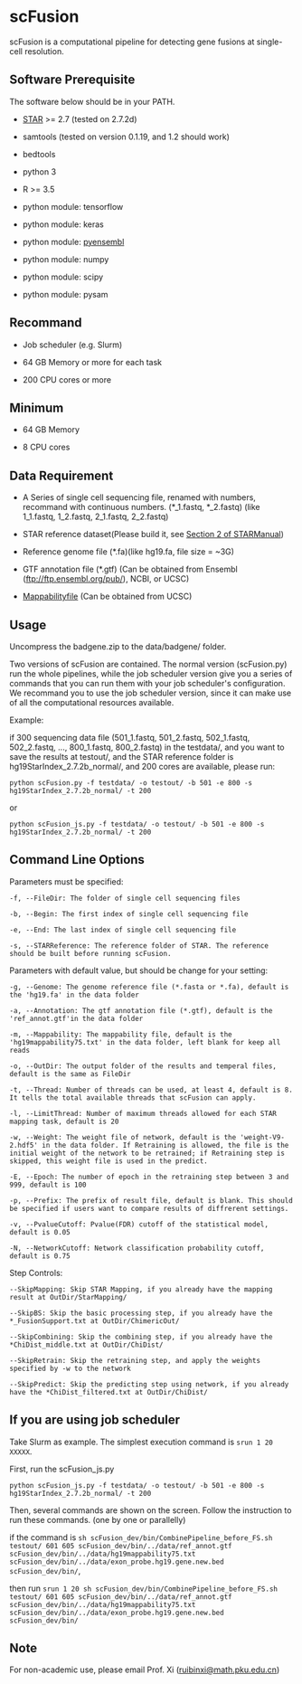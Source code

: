 # scFusion

scFusion is a computational pipeline for detecting gene fusions at single-cell resolution. 

## Software Prerequisite

The software below should be in your PATH.

- [STAR](https://github.com/alexdobin/STAR) >= 2.7 (tested on 2.7.2d)
- samtools (tested on version 0.1.19, and 1.2 should work)
- bedtools
- python 3
- R >= 3.5

- python module: tensorflow
- python module: keras
- python module: [pyensembl](https://github.com/openvax/pyensembl)
- python module: numpy
- python module: scipy
- python module: pysam


## Recommand

- Job scheduler (e.g. Slurm)

- 64 GB Memory or more for each task

- 200 CPU cores or more

## Minimum

- 64 GB Memory

- 8 CPU cores

## Data Requirement

- A Series of single cell sequencing file, renamed with numbers, recommand with continuous numbers. (*_1.fastq, *_2.fastq) (like 1_1.fastq, 1_2.fastq, 2_1.fastq, 2_2.fastq)

- STAR reference dataset(Please build it, see [Section 2 of STARManual](https://github.com/alexdobin/STAR/blob/master/doc/STARmanual.pdf))

- Reference genome file (*.fa)(like hg19.fa, file size = ~3G)

- GTF annotation file (*.gtf) (Can be obtained from Ensembl (ftp://ftp.ensembl.org/pub/), NCBI, or UCSC)

- [Mappabilityfile](https://genome.ucsc.edu/cgi-bin/hgTables) (Can be obtained from UCSC)

## Usage

Uncompress the badgene.zip to the data/badgene/ folder. 

Two versions of scFusion are contained. The normal version (scFusion.py) run the whole pipelines, while the job scheduler version give you a series of commands that you can run them with your job scheduler's configuration. We recommand you to use the job scheduler version, since it can make use of all the computational resources available. 

Example:

if 300 sequencing data file (501_1.fastq, 501_2.fastq, 502_1.fastq, 502_2.fastq, ..., 800_1.fastq, 800_2.fastq) in the testdata/, and you want to save the results at testout/, and the STAR reference folder is hg19StarIndex_2.7.2b_normal/, and 200 cores are available, please run:

`python scFusion.py -f testdata/ -o testout/ -b 501 -e 800 -s hg19StarIndex_2.7.2b_normal/ -t 200`

or

`python scFusion_js.py -f testdata/ -o testout/ -b 501 -e 800 -s hg19StarIndex_2.7.2b_normal/ -t 200`

## Command Line Options

Parameters must be specified: 

    -f, --FileDir: The folder of single cell sequencing files
    
    -b, --Begin: The first index of single cell sequencing file
    
    -e, --End: The last index of single cell sequencing file
    
    -s, --STARReference: The reference folder of STAR. The reference should be built before running scFusion. 
    
Parameters with default value, but should be change for your setting: 

    -g, --Genome: The genome reference file (*.fasta or *.fa), default is the 'hg19.fa' in the data folder
    
    -a, --Annotation: The gtf annotation file (*.gtf), default is the 'ref_annot.gtf'in the data folder
    
    -m, --Mappability: The mappability file, default is the 'hg19mappability75.txt' in the data folder, left blank for keep all reads
    
    -o, --OutDir: The output folder of the results and temperal files, default is the same as FileDir
    
    -t, --Thread: Number of threads can be used, at least 4, default is 8. It tells the total available threads that scFusion can apply.
    
    -l, --LimitThread: Number of maximum threads allowed for each STAR mapping task, default is 20
    
    -w, --Weight: The weight file of network, default is the 'weight-V9-2.hdf5' in the data folder. If Retraining is allowed, the file is the initial weight of the network to be retrained; if Retraining step is skipped, this weight file is used in the predict.  
    
    -E, --Epoch: The number of epoch in the retraining step between 3 and 999, default is 100
    
    -p, --Prefix: The prefix of result file, default is blank. This should be specified if users want to compare results of diffrerent settings.
    
    -v, --PvalueCutoff: Pvalue(FDR) cutoff of the statistical model, default is 0.05
    
    -N, --NetworkCutoff: Network classification probability cutoff, default is 0.75
    
Step Controls:

    --SkipMapping: Skip STAR Mapping, if you already have the mapping result at OutDir/StarMapping/
    
    --SkipBS: Skip the basic processing step, if you already have the *_FusionSupport.txt at OutDir/ChimericOut/
    
    --SkipCombining: Skip the combining step, if you already have the *ChiDist_middle.txt at OutDir/ChiDist/
    
    --SkipRetrain: Skip the retraining step, and apply the weights specified by -w to the network
    
    --SkipPredict: Skip the predicting step using network, if you already have the *ChiDist_filtered.txt at OutDir/ChiDist/


## If you are using job scheduler

Take Slurm as example. The simplest execution command is `srun 1 20 XXXXX`.

First, run the scFusion_js.py

`python scFusion_js.py -f testdata/ -o testout/ -b 501 -e 800 -s hg19StarIndex_2.7.2b_normal/ -t 200`

Then, several commands are shown on the screen. Follow the instruction to run these commands. (one by one or parallelly)

if the command is `sh scFusion_dev/bin/CombinePipeline_before_FS.sh testout/ 601 605 scFusion_dev/bin/../data/ref_annot.gtf scFusion_dev/bin/../data/hg19mappability75.txt scFusion_dev/bin/../data/exon_probe.hg19.gene.new.bed scFusion_dev/bin/`, 

then run `srun 1 20 sh scFusion_dev/bin/CombinePipeline_before_FS.sh testout/ 601 605 scFusion_dev/bin/../data/ref_annot.gtf scFusion_dev/bin/../data/hg19mappability75.txt scFusion_dev/bin/../data/exon_probe.hg19.gene.new.bed scFusion_dev/bin/`


## Note
For non-academic use, please email Prof. Xi (ruibinxi@math.pku.edu.cn)
